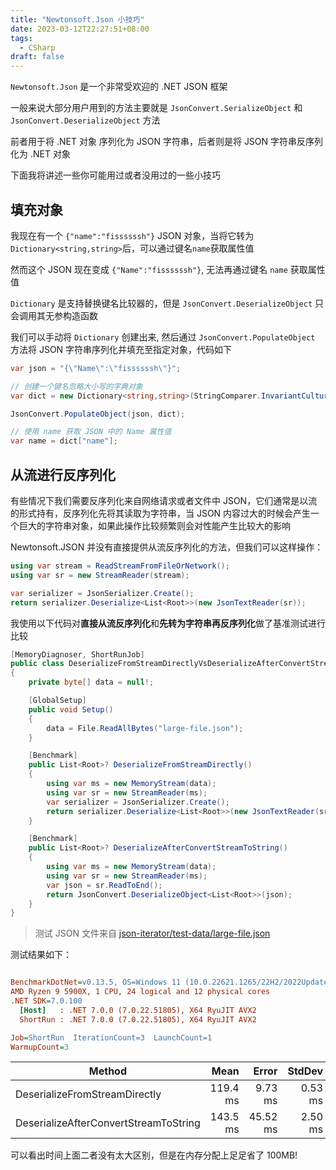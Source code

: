 ```yaml
---
title: "Newtonsoft.Json 小技巧"
date: 2023-03-12T22:27:51+08:00
tags:
  - CSharp
draft: false
---
```


`Newtonsoft.Json` 是一个非常受欢迎的 .NET JSON 框架

一般来说大部分用户用到的方法主要就是 `JsonConvert.SerializeObject` 和 `JsonConvert.DeserializeObject` 方法

前者用于将 .NET 对象 序列化为 JSON 字符串，后者则是将 JSON 字符串反序列化为 .NET 对象

下面我将讲述一些你可能用过或者没用过的一些小技巧

## 填充对象

我现在有一个 `{"name":"fissssssh"}` JSON 对象，当将它转为`Dictionary<string,string>`后，可以通过键名`name`获取属性值

然而这个 JSON 现在变成 `{"Name":"fissssssh"}`, 无法再通过键名 `name` 获取属性值

`Dictionary` 是支持替换键名比较器的，但是 `JsonConvert.DeserializeObject` 只会调用其无参构造函数

我们可以手动将 `Dictionary` 创建出来, 然后通过 `JsonConvert.PopulateObject` 方法将 JSON 字符串序列化并填充至指定对象，代码如下

```csharp {hl_lines=[6]}
var json = "{\"Name\":\"fissssssh\"}";

// 创建一个键名忽略大小写的字典对象
var dict = new Dictionary<string,string>(StringComparer.InvariantCultureIgnoreCase);

JsonConvert.PopulateObject(json, dict);

// 使用 name 获取 JSON 中的 Name 属性值
var name = dict["name"];
```

## 从流进行反序列化

有些情况下我们需要反序列化来自网络请求或者文件中 JSON，它们通常是以流的形式持有，反序列化先将其读取为字符串，当 JSON 内容过大的时候会产生一个巨大的字符串对象，如果此操作比较频繁则会对性能产生比较大的影响

Newtonsoft.JSON 并没有直接提供从流反序列化的方法，但我们可以这样操作：

```csharp
using var stream = ReadStreamFromFileOrNetwork();
using var sr = new StreamReader(stream);

var serializer = JsonSerializer.Create();
return serializer.Deserialize<List<Root>>(new JsonTextReader(sr));
```

我使用以下代码对**直接从流反序列化**和**先转为字符串再反序列化**做了基准测试进行比较

```csharp
[MemoryDiagnoser, ShortRunJob]
public class DeserializeFromStreamDirectlyVsDeserializeAfterConvertStreamToString
{
    private byte[] data = null!;

    [GlobalSetup]
    public void Setup()
    {
        data = File.ReadAllBytes("large-file.json");
    }

    [Benchmark]
    public List<Root>? DeserializeFromStreamDirectly()
    {
        using var ms = new MemoryStream(data);
        using var sr = new StreamReader(ms);
        var serializer = JsonSerializer.Create();
        return serializer.Deserialize<List<Root>>(new JsonTextReader(sr));
    }

    [Benchmark]
    public List<Root>? DeserializeAfterConvertStreamToString()
    {
        using var ms = new MemoryStream(data);
        using var sr = new StreamReader(ms);
        var json = sr.ReadToEnd();
        return JsonConvert.DeserializeObject<List<Root>>(json);
    }
}
```

> 测试 JSON 文件来自 [json-iterator/test-data/large-file.json](https://github.com/json-iterator/test-data/blob/master/large-file.json)

测试结果如下：

```ini

BenchmarkDotNet=v0.13.5, OS=Windows 11 (10.0.22621.1265/22H2/2022Update/SunValley2)
AMD Ryzen 9 5900X, 1 CPU, 24 logical and 12 physical cores
.NET SDK=7.0.100
  [Host]   : .NET 7.0.0 (7.0.22.51805), X64 RyuJIT AVX2
  ShortRun : .NET 7.0.0 (7.0.22.51805), X64 RyuJIT AVX2

Job=ShortRun  IterationCount=3  LaunchCount=1
WarmupCount=3

```

| Method                                |     Mean |    Error |  StdDev |      Gen0 |      Gen1 |      Gen2 | Allocated |
| ------------------------------------- | -------: | -------: | ------: | --------: | --------: | --------: | --------: |
| DeserializeFromStreamDirectly         | 119.4 ms |  9.73 ms | 0.53 ms | 4400.0000 | 2000.0000 |  800.0000 |  60.35 MB |
| DeserializeAfterConvertStreamToString | 143.5 ms | 45.52 ms | 2.50 ms | 8250.0000 | 6000.0000 | 1750.0000 | 160.15 MB |

可以看出时间上面二者没有太大区别，但是在内存分配上足足省了 100MB!
